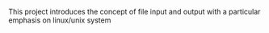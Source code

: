 This project introduces the concept of file input and output with a particular
emphasis on linux/unix system